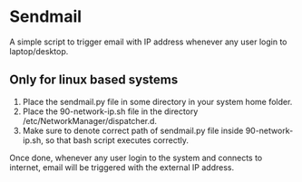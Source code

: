 # Sendmail

A simple script to trigger email with IP address whenever any user login to laptop/desktop.

## Only for linux based systems

1. Place the sendmail.py file in some directory in your system home folder.
2. Place the 90-network-ip.sh file in the directory /etc/NetworkManager/dispatcher.d.
3. Make sure to denote correct path of sendmail.py file inside 90-network-ip.sh, so that bash script executes    correctly.

Once done, whenever any user login to the system and connects to internet, email will be triggered with the external IP address.

